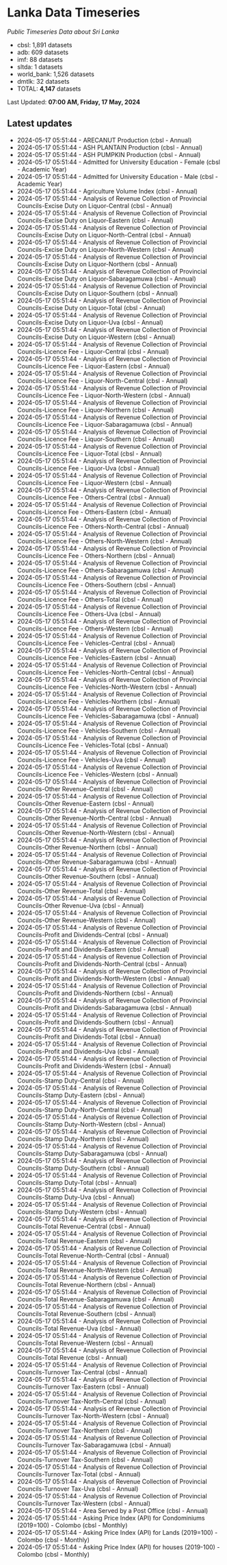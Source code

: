 # Lanka Data Timeseries
*Public Timeseries Data about Sri Lanka*

* cbsl: 1,891 datasets
* adb: 609 datasets
* imf: 88 datasets
* sltda: 1 datasets
* world_bank: 1,526 datasets
* dmtlk: 32 datasets
* TOTAL: **4,147** datasets

Last Updated: **07:00 AM, Friday, 17 May, 2024**

## Latest updates

* 2024-05-17 05:51:44 - ARECANUT Production (cbsl - Annual)
* 2024-05-17 05:51:44 - ASH PLANTAIN Production (cbsl - Annual)
* 2024-05-17 05:51:44 - ASH PUMPKIN Production (cbsl - Annual)
* 2024-05-17 05:51:44 - Admitted for University Education - Female (cbsl - Academic Year)
* 2024-05-17 05:51:44 - Admitted for University Education - Male (cbsl - Academic Year)
* 2024-05-17 05:51:44 - Agriculture Volume Index (cbsl - Annual)
* 2024-05-17 05:51:44 - Analysis of Revenue Collection of Provincial Councils-Excise Duty on Liquor-Central (cbsl - Annual)
* 2024-05-17 05:51:44 - Analysis of Revenue Collection of Provincial Councils-Excise Duty on Liquor-Eastern (cbsl - Annual)
* 2024-05-17 05:51:44 - Analysis of Revenue Collection of Provincial Councils-Excise Duty on Liquor-North-Central (cbsl - Annual)
* 2024-05-17 05:51:44 - Analysis of Revenue Collection of Provincial Councils-Excise Duty on Liquor-North-Western (cbsl - Annual)
* 2024-05-17 05:51:44 - Analysis of Revenue Collection of Provincial Councils-Excise Duty on Liquor-Northern (cbsl - Annual)
* 2024-05-17 05:51:44 - Analysis of Revenue Collection of Provincial Councils-Excise Duty on Liquor-Sabaragamuwa (cbsl - Annual)
* 2024-05-17 05:51:44 - Analysis of Revenue Collection of Provincial Councils-Excise Duty on Liquor-Southern (cbsl - Annual)
* 2024-05-17 05:51:44 - Analysis of Revenue Collection of Provincial Councils-Excise Duty on Liquor-Total (cbsl - Annual)
* 2024-05-17 05:51:44 - Analysis of Revenue Collection of Provincial Councils-Excise Duty on Liquor-Uva (cbsl - Annual)
* 2024-05-17 05:51:44 - Analysis of Revenue Collection of Provincial Councils-Excise Duty on Liquor-Western (cbsl - Annual)
* 2024-05-17 05:51:44 - Analysis of Revenue Collection of Provincial Councils-Licence Fee - Liquor-Central (cbsl - Annual)
* 2024-05-17 05:51:44 - Analysis of Revenue Collection of Provincial Councils-Licence Fee - Liquor-Eastern (cbsl - Annual)
* 2024-05-17 05:51:44 - Analysis of Revenue Collection of Provincial Councils-Licence Fee - Liquor-North-Central (cbsl - Annual)
* 2024-05-17 05:51:44 - Analysis of Revenue Collection of Provincial Councils-Licence Fee - Liquor-North-Western (cbsl - Annual)
* 2024-05-17 05:51:44 - Analysis of Revenue Collection of Provincial Councils-Licence Fee - Liquor-Northern (cbsl - Annual)
* 2024-05-17 05:51:44 - Analysis of Revenue Collection of Provincial Councils-Licence Fee - Liquor-Sabaragamuwa (cbsl - Annual)
* 2024-05-17 05:51:44 - Analysis of Revenue Collection of Provincial Councils-Licence Fee - Liquor-Southern (cbsl - Annual)
* 2024-05-17 05:51:44 - Analysis of Revenue Collection of Provincial Councils-Licence Fee - Liquor-Total (cbsl - Annual)
* 2024-05-17 05:51:44 - Analysis of Revenue Collection of Provincial Councils-Licence Fee - Liquor-Uva (cbsl - Annual)
* 2024-05-17 05:51:44 - Analysis of Revenue Collection of Provincial Councils-Licence Fee - Liquor-Western (cbsl - Annual)
* 2024-05-17 05:51:44 - Analysis of Revenue Collection of Provincial Councils-Licence Fee - Others-Central (cbsl - Annual)
* 2024-05-17 05:51:44 - Analysis of Revenue Collection of Provincial Councils-Licence Fee - Others-Eastern (cbsl - Annual)
* 2024-05-17 05:51:44 - Analysis of Revenue Collection of Provincial Councils-Licence Fee - Others-North-Central (cbsl - Annual)
* 2024-05-17 05:51:44 - Analysis of Revenue Collection of Provincial Councils-Licence Fee - Others-North-Western (cbsl - Annual)
* 2024-05-17 05:51:44 - Analysis of Revenue Collection of Provincial Councils-Licence Fee - Others-Northern (cbsl - Annual)
* 2024-05-17 05:51:44 - Analysis of Revenue Collection of Provincial Councils-Licence Fee - Others-Sabaragamuwa (cbsl - Annual)
* 2024-05-17 05:51:44 - Analysis of Revenue Collection of Provincial Councils-Licence Fee - Others-Southern (cbsl - Annual)
* 2024-05-17 05:51:44 - Analysis of Revenue Collection of Provincial Councils-Licence Fee - Others-Total (cbsl - Annual)
* 2024-05-17 05:51:44 - Analysis of Revenue Collection of Provincial Councils-Licence Fee - Others-Uva (cbsl - Annual)
* 2024-05-17 05:51:44 - Analysis of Revenue Collection of Provincial Councils-Licence Fee - Others-Western (cbsl - Annual)
* 2024-05-17 05:51:44 - Analysis of Revenue Collection of Provincial Councils-Licence Fee - Vehicles-Central (cbsl - Annual)
* 2024-05-17 05:51:44 - Analysis of Revenue Collection of Provincial Councils-Licence Fee - Vehicles-Eastern (cbsl - Annual)
* 2024-05-17 05:51:44 - Analysis of Revenue Collection of Provincial Councils-Licence Fee - Vehicles-North-Central (cbsl - Annual)
* 2024-05-17 05:51:44 - Analysis of Revenue Collection of Provincial Councils-Licence Fee - Vehicles-North-Western (cbsl - Annual)
* 2024-05-17 05:51:44 - Analysis of Revenue Collection of Provincial Councils-Licence Fee - Vehicles-Northern (cbsl - Annual)
* 2024-05-17 05:51:44 - Analysis of Revenue Collection of Provincial Councils-Licence Fee - Vehicles-Sabaragamuwa (cbsl - Annual)
* 2024-05-17 05:51:44 - Analysis of Revenue Collection of Provincial Councils-Licence Fee - Vehicles-Southern (cbsl - Annual)
* 2024-05-17 05:51:44 - Analysis of Revenue Collection of Provincial Councils-Licence Fee - Vehicles-Total (cbsl - Annual)
* 2024-05-17 05:51:44 - Analysis of Revenue Collection of Provincial Councils-Licence Fee - Vehicles-Uva (cbsl - Annual)
* 2024-05-17 05:51:44 - Analysis of Revenue Collection of Provincial Councils-Licence Fee - Vehicles-Western (cbsl - Annual)
* 2024-05-17 05:51:44 - Analysis of Revenue Collection of Provincial Councils-Other Revenue-Central (cbsl - Annual)
* 2024-05-17 05:51:44 - Analysis of Revenue Collection of Provincial Councils-Other Revenue-Eastern (cbsl - Annual)
* 2024-05-17 05:51:44 - Analysis of Revenue Collection of Provincial Councils-Other Revenue-North-Central (cbsl - Annual)
* 2024-05-17 05:51:44 - Analysis of Revenue Collection of Provincial Councils-Other Revenue-North-Western (cbsl - Annual)
* 2024-05-17 05:51:44 - Analysis of Revenue Collection of Provincial Councils-Other Revenue-Northern (cbsl - Annual)
* 2024-05-17 05:51:44 - Analysis of Revenue Collection of Provincial Councils-Other Revenue-Sabaragamuwa (cbsl - Annual)
* 2024-05-17 05:51:44 - Analysis of Revenue Collection of Provincial Councils-Other Revenue-Southern (cbsl - Annual)
* 2024-05-17 05:51:44 - Analysis of Revenue Collection of Provincial Councils-Other Revenue-Total (cbsl - Annual)
* 2024-05-17 05:51:44 - Analysis of Revenue Collection of Provincial Councils-Other Revenue-Uva (cbsl - Annual)
* 2024-05-17 05:51:44 - Analysis of Revenue Collection of Provincial Councils-Other Revenue-Western (cbsl - Annual)
* 2024-05-17 05:51:44 - Analysis of Revenue Collection of Provincial Councils-Profit and Dividends-Central (cbsl - Annual)
* 2024-05-17 05:51:44 - Analysis of Revenue Collection of Provincial Councils-Profit and Dividends-Eastern (cbsl - Annual)
* 2024-05-17 05:51:44 - Analysis of Revenue Collection of Provincial Councils-Profit and Dividends-North-Central (cbsl - Annual)
* 2024-05-17 05:51:44 - Analysis of Revenue Collection of Provincial Councils-Profit and Dividends-North-Western (cbsl - Annual)
* 2024-05-17 05:51:44 - Analysis of Revenue Collection of Provincial Councils-Profit and Dividends-Northern (cbsl - Annual)
* 2024-05-17 05:51:44 - Analysis of Revenue Collection of Provincial Councils-Profit and Dividends-Sabaragamuwa (cbsl - Annual)
* 2024-05-17 05:51:44 - Analysis of Revenue Collection of Provincial Councils-Profit and Dividends-Southern (cbsl - Annual)
* 2024-05-17 05:51:44 - Analysis of Revenue Collection of Provincial Councils-Profit and Dividends-Total (cbsl - Annual)
* 2024-05-17 05:51:44 - Analysis of Revenue Collection of Provincial Councils-Profit and Dividends-Uva (cbsl - Annual)
* 2024-05-17 05:51:44 - Analysis of Revenue Collection of Provincial Councils-Profit and Dividends-Western (cbsl - Annual)
* 2024-05-17 05:51:44 - Analysis of Revenue Collection of Provincial Councils-Stamp Duty-Central (cbsl - Annual)
* 2024-05-17 05:51:44 - Analysis of Revenue Collection of Provincial Councils-Stamp Duty-Eastern (cbsl - Annual)
* 2024-05-17 05:51:44 - Analysis of Revenue Collection of Provincial Councils-Stamp Duty-North-Central (cbsl - Annual)
* 2024-05-17 05:51:44 - Analysis of Revenue Collection of Provincial Councils-Stamp Duty-North-Western (cbsl - Annual)
* 2024-05-17 05:51:44 - Analysis of Revenue Collection of Provincial Councils-Stamp Duty-Northern (cbsl - Annual)
* 2024-05-17 05:51:44 - Analysis of Revenue Collection of Provincial Councils-Stamp Duty-Sabaragamuwa (cbsl - Annual)
* 2024-05-17 05:51:44 - Analysis of Revenue Collection of Provincial Councils-Stamp Duty-Southern (cbsl - Annual)
* 2024-05-17 05:51:44 - Analysis of Revenue Collection of Provincial Councils-Stamp Duty-Total (cbsl - Annual)
* 2024-05-17 05:51:44 - Analysis of Revenue Collection of Provincial Councils-Stamp Duty-Uva (cbsl - Annual)
* 2024-05-17 05:51:44 - Analysis of Revenue Collection of Provincial Councils-Stamp Duty-Western (cbsl - Annual)
* 2024-05-17 05:51:44 - Analysis of Revenue Collection of Provincial Councils-Total Revenue-Central (cbsl - Annual)
* 2024-05-17 05:51:44 - Analysis of Revenue Collection of Provincial Councils-Total Revenue-Eastern (cbsl - Annual)
* 2024-05-17 05:51:44 - Analysis of Revenue Collection of Provincial Councils-Total Revenue-North-Central (cbsl - Annual)
* 2024-05-17 05:51:44 - Analysis of Revenue Collection of Provincial Councils-Total Revenue-North-Western (cbsl - Annual)
* 2024-05-17 05:51:44 - Analysis of Revenue Collection of Provincial Councils-Total Revenue-Northern (cbsl - Annual)
* 2024-05-17 05:51:44 - Analysis of Revenue Collection of Provincial Councils-Total Revenue-Sabaragamuwa (cbsl - Annual)
* 2024-05-17 05:51:44 - Analysis of Revenue Collection of Provincial Councils-Total Revenue-Southern (cbsl - Annual)
* 2024-05-17 05:51:44 - Analysis of Revenue Collection of Provincial Councils-Total Revenue-Uva (cbsl - Annual)
* 2024-05-17 05:51:44 - Analysis of Revenue Collection of Provincial Councils-Total Revenue-Western (cbsl - Annual)
* 2024-05-17 05:51:44 - Analysis of Revenue Collection of Provincial Councils-Total Revenue (cbsl - Annual)
* 2024-05-17 05:51:44 - Analysis of Revenue Collection of Provincial Councils-Turnover Tax-Central (cbsl - Annual)
* 2024-05-17 05:51:44 - Analysis of Revenue Collection of Provincial Councils-Turnover Tax-Eastern (cbsl - Annual)
* 2024-05-17 05:51:44 - Analysis of Revenue Collection of Provincial Councils-Turnover Tax-North-Central (cbsl - Annual)
* 2024-05-17 05:51:44 - Analysis of Revenue Collection of Provincial Councils-Turnover Tax-North-Western (cbsl - Annual)
* 2024-05-17 05:51:44 - Analysis of Revenue Collection of Provincial Councils-Turnover Tax-Northern (cbsl - Annual)
* 2024-05-17 05:51:44 - Analysis of Revenue Collection of Provincial Councils-Turnover Tax-Sabaragamuwa (cbsl - Annual)
* 2024-05-17 05:51:44 - Analysis of Revenue Collection of Provincial Councils-Turnover Tax-Southern (cbsl - Annual)
* 2024-05-17 05:51:44 - Analysis of Revenue Collection of Provincial Councils-Turnover Tax-Total (cbsl - Annual)
* 2024-05-17 05:51:44 - Analysis of Revenue Collection of Provincial Councils-Turnover Tax-Uva (cbsl - Annual)
* 2024-05-17 05:51:44 - Analysis of Revenue Collection of Provincial Councils-Turnover Tax-Western (cbsl - Annual)
* 2024-05-17 05:51:44 - Area Served by a Post Office (cbsl - Annual)
* 2024-05-17 05:51:44 - Asking Price Index (API) for Condominiums (2019=100) - Colombo (cbsl - Monthly)
* 2024-05-17 05:51:44 - Asking Price Index (API) for Lands (2019=100) - Colombo (cbsl - Monthly)
* 2024-05-17 05:51:44 - Asking Price Index (API) for houses (2019-100) - Colombo (cbsl - Monthly)